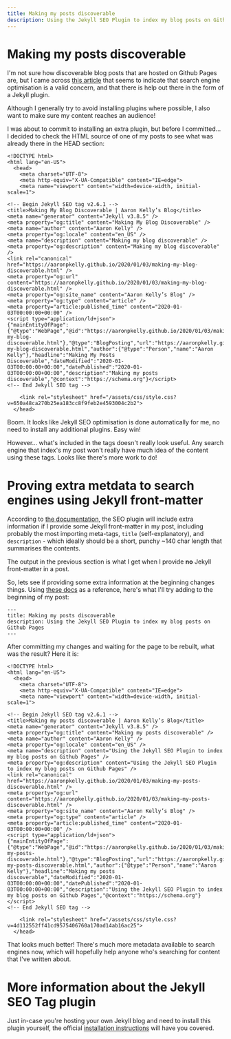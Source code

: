```yaml
---
title: Making my posts discoverable
description: Using the Jekyll SEO Plugin to index my blog posts on Github Pages
---
```


# Making my posts discoverable

I'm not sure how discoverable blog posts that are hosted on Github Pages are, but I came across [this article](https://github.blog/2016-05-10-better-discoverability-for-github-pages-sites/) that seems to indicate that search engine optimisation is a valid concern, and that there is help out there in the form of a Jekyll plugin.

Although I generally  try to avoid installing plugins where possible, I also want to make sure my content reaches an audience!

I was about to commit to installing an extra plugin, but before I committed... I decided to check the HTML source of one of my posts to see what was already there in the HEAD section:

```
<!DOCTYPE html>
<html lang="en-US">
  <head>
    <meta charset="UTF-8">
    <meta http-equiv="X-UA-Compatible" content="IE=edge">
    <meta name="viewport" content="width=device-width, initial-scale=1">

<!-- Begin Jekyll SEO tag v2.6.1 -->
<title>Making My Blog Discoverable | Aaron Kelly’s Blog</title>
<meta name="generator" content="Jekyll v3.8.5" />
<meta property="og:title" content="Making My Blog Discoverable" />
<meta name="author" content="Aaron Kelly" />
<meta property="og:locale" content="en_US" />
<meta name="description" content="Making my blog discoverable" />
<meta property="og:description" content="Making my blog discoverable" />
<link rel="canonical" href="https://aaronpkelly.github.io/2020/01/03/making-my-blog-discoverable.html" />
<meta property="og:url" content="https://aaronpkelly.github.io/2020/01/03/making-my-blog-discoverable.html" />
<meta property="og:site_name" content="Aaron Kelly’s Blog" />
<meta property="og:type" content="article" />
<meta property="article:published_time" content="2020-01-03T00:00:00+00:00" />
<script type="application/ld+json">
{"mainEntityOfPage":{"@type":"WebPage","@id":"https://aaronpkelly.github.io/2020/01/03/making-my-blog-discoverable.html"},"@type":"BlogPosting","url":"https://aaronpkelly.github.io/2020/01/03/making-my-blog-discoverable.html","author":{"@type":"Person","name":"Aaron Kelly"},"headline":"Making My Posts Discoverable","dateModified":"2020-01-03T00:00:00+00:00","datePublished":"2020-01-03T00:00:00+00:00","description":"Making my posts discoverable","@context":"https://schema.org"}</script>
<!-- End Jekyll SEO tag -->

    <link rel="stylesheet" href="/assets/css/style.css?v=650a48ca270b25ea183cc8f9feb2e4593004c2b2">
  </head>
```

Boom. It looks like Jekyll SEO optimisation is done automatically for me, no need to install any additional plugins. Easy win!

However... what's included in the tags doesn't really look useful. Any search engine that index's my post won't really have much idea of the content using these tags. Looks like there's more work to do!

# Proving extra metdata to search engines using Jekyll front-matter

According to [the documentation](https://github.com/jekyll/jekyll-seo-tag/blob/master/docs/usage.md), the SEO plugin will include extra information if I provide some Jekyll front-matter in my post, including probably the most importing meta-tags, `title` (self-explanatory), and `description` - which ideally should be a short, punchy ~140 char length that summarises the contents.

The output in the previous section is what I get when I provide **no** Jekyll front-matter in a post.

So, lets see if providing some extra information at the beginning changes things. Using [these docs](https://jekyllrb.com/docs/front-matter/) as a reference, here's what I'll try adding to the beginning of my post:

```
---
title: Making my posts discoverable
description: Using the Jekyll SEO Plugin to index my blog posts on Github Pages
---
```

After committing my changes and waiting for the page to be rebuilt, what was the result? Here it is:

```
<!DOCTYPE html>
<html lang="en-US">
  <head>
    <meta charset="UTF-8">
    <meta http-equiv="X-UA-Compatible" content="IE=edge">
    <meta name="viewport" content="width=device-width, initial-scale=1">

<!-- Begin Jekyll SEO tag v2.6.1 -->
<title>Making my posts discoverable | Aaron Kelly’s Blog</title>
<meta name="generator" content="Jekyll v3.8.5" />
<meta property="og:title" content="Making my posts discoverable" />
<meta name="author" content="Aaron Kelly" />
<meta property="og:locale" content="en_US" />
<meta name="description" content="Using the Jekyll SEO Plugin to index my blog posts on Github Pages" />
<meta property="og:description" content="Using the Jekyll SEO Plugin to index my blog posts on Github Pages" />
<link rel="canonical" href="https://aaronpkelly.github.io/2020/01/03/making-my-posts-discoverable.html" />
<meta property="og:url" content="https://aaronpkelly.github.io/2020/01/03/making-my-posts-discoverable.html" />
<meta property="og:site_name" content="Aaron Kelly’s Blog" />
<meta property="og:type" content="article" />
<meta property="article:published_time" content="2020-01-03T00:00:00+00:00" />
<script type="application/ld+json">
{"mainEntityOfPage":{"@type":"WebPage","@id":"https://aaronpkelly.github.io/2020/01/03/making-my-posts-discoverable.html"},"@type":"BlogPosting","url":"https://aaronpkelly.github.io/2020/01/03/making-my-posts-discoverable.html","author":{"@type":"Person","name":"Aaron Kelly"},"headline":"Making my posts discoverable","dateModified":"2020-01-03T00:00:00+00:00","datePublished":"2020-01-03T00:00:00+00:00","description":"Using the Jekyll SEO Plugin to index my blog posts on Github Pages","@context":"https://schema.org"}</script>
<!-- End Jekyll SEO tag -->

    <link rel="stylesheet" href="/assets/css/style.css?v=4d112552ff41cd9575406760a170ad14ab16ac25">
  </head>
```

That looks much better! There's much more metadata available to search engines now, which will hopefully help anyone who's searching for content that I've written about.

# More information about the Jekyll SEO Tag plugin

Just in-case you're hosting your own Jekyll blog and need to install this plugin yourself, the official [installation instructions](https://github.com/jekyll/jekyll-seo-tag/blob/master/docs/installation.md) will have you covered.